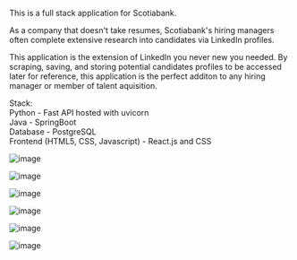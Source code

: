 This is a full stack application for Scotiabank. 

As a company that doesn't take resumes, Scotiabank's hiring managers often complete extensive research into candidates via LinkedIn profiles. 

This application is the extension of LinkedIn you never new you needed. By scraping, saving, and storing potential candidates profiles to be accessed later for reference, this application is the perfect additon to any hiring manager or member of talent aquisition. 

Stack:  
Python - Fast API hosted with uvicorn   
Java - SpringBoot   
Database - PostgreSQL   
Frontend (HTML5, CSS, Javascript) - React.js and CSS   

![image](https://github.com/user-attachments/assets/6c387a75-14ab-40cd-8780-ece58a359b79)

![image](https://github.com/user-attachments/assets/d4fe532a-c079-44d8-8a6d-6a9fc2553a2f)

![image](https://github.com/user-attachments/assets/35917a9c-2666-4f22-b3ca-1ff9ab54e2ef)

![image](https://github.com/user-attachments/assets/6e9a93cb-93d4-4f1b-a695-835ce7b73d87)

![image](https://github.com/user-attachments/assets/01e1a952-e8eb-406a-b957-07862548d60d)

![image](https://github.com/user-attachments/assets/9d6dd3df-2697-4631-b392-e30c2a7509b0)

